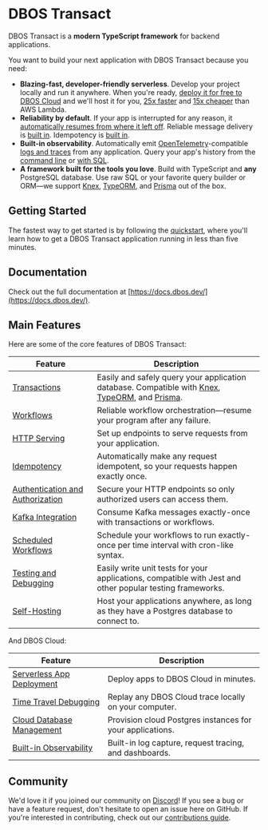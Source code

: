 # DBOS Transact

DBOS Transact is a **modern TypeScript framework** for backend applications.

You want to build your next application with DBOS Transact because you need:

- **Blazing-fast, developer-friendly serverless**.  Develop your project locally and run it anywhere. When you're ready, [deploy it for free to DBOS Cloud](https://docs.dbos.dev/getting-started/quickstart#deploying-to-dbos-cloud) and we'll host it for you, [25x faster](https://www.dbos.dev/blog/dbos-vs-aws-step-functions-benchmark) and [15x cheaper](https://www.dbos.dev/blog/dbos-vs-lambda-cost) than AWS Lambda.
- **Reliability by default**.  If your app is interrupted for any reason, it [automatically resumes from where it left off](https://docs.dbos.dev/tutorials/workflow-tutorial#reliability-guarantees).  Reliable message delivery is [built in](https://docs.dbos.dev/tutorials/workflow-communication-tutorial#reliability-guarantees-1). Idempotency is [built in](https://docs.dbos.dev/tutorials/idempotency-tutorial).
- **Built-in observability**. Automatically emit [OpenTelemetry](https://opentelemetry.io/)-compatible [logs and traces](https://docs.dbos.dev/tutorials/logging) from any application. Query your app's history from the [command line](https://docs.dbos.dev/api-reference/cli#workflow-management-commands) or [with SQL](https://docs.dbos.dev/api-reference/system-tables).
- **A framework built for the tools you love**. Build with TypeScript and **any** PostgreSQL database. Use raw SQL or your favorite query builder or ORM&mdash;we support [Knex](https://docs.dbos.dev/tutorials/using-knex), [TypeORM](https://docs.dbos.dev/tutorials/using-typeorm), and [Prisma](https://docs.dbos.dev/tutorials/using-prisma) out of the box.

## Getting Started

The fastest way to get started is by following the [quickstart](https://docs.dbos.dev/getting-started/quickstart), where you'll learn how to get a DBOS Transact application running in less than five minutes.

## Documentation

Check out the full documentation at [https://docs.dbos.dev/](https://docs.dbos.dev/).

## Main Features

Here are some of the core features of DBOS Transact:

| Feature                                                                       | Description
| ----------------------------------------------------------------------------- | ------------------------------------------------------------------------------------------------------------------------- |
| [Transactions](https://docs.dbos.dev/tutorials/transaction-tutorial)                              | Easily and safely query your application database. Compatible with [Knex](https://docs.dbos.dev/tutorials/using-knex), [TypeORM](https://docs.dbos.dev/tutorials/using-typeorm), and [Prisma](https://docs.dbos.dev/tutorials/using-prisma).
| [Workflows](https://docs.dbos.dev/tutorials/workflow-tutorial)                                    | Reliable workflow orchestration&#8212;resume your program after any failure.
| [HTTP Serving](https://docs.dbos.dev/tutorials/http-serving-tutorial)                             | Set up endpoints to serve requests from your application.
| [Idempotency](https://docs.dbos.dev/tutorials/idempotency-tutorial)                               | Automatically make any request idempotent, so your requests happen exactly once.
| [Authentication and Authorization](https://docs.dbos.dev/tutorials/authentication-authorization)  | Secure your HTTP endpoints so only authorized users can access them.
| [Kafka Integration](https://docs.dbos.dev/tutorials/kafka-integration)                            | Consume Kafka messages exactly-once with transactions or workflows.
| [Scheduled Workflows](https://docs.dbos.dev/tutorials/scheduled-workflows)                        | Schedule your workflows to run exactly-once per time interval with cron-like syntax.
| [Testing and Debugging](https://docs.dbos.dev/tutorials/testing-tutorial)                         | Easily write unit tests for your applications, compatible with Jest and other popular testing frameworks.
| [Self-Hosting](https://docs.dbos.dev/tutorials/self-hosting)                                      | Host your applications anywhere, as long as they have a Postgres database to connect to.

And DBOS Cloud:

| Feature                                                                       | Description
| ----------------------------------------------------------------------------- | ------------------------------------------------------------------------------------------------------------------------- |
| [Serverless App Deployment](https://docs.dbos.dev/cloud-tutorials/application-management)      | Deploy apps to DBOS Cloud in minutes.
| [Time Travel Debugging](https://docs.dbos.dev/cloud-tutorials/timetravel-debugging)            | Replay any DBOS Cloud trace locally on your computer.
| [Cloud Database Management](https://docs.dbos.dev/cloud-tutorials/database-management)         | Provision cloud Postgres instances for your applications.
| [Built-in Observability](https://docs.dbos.dev/cloud-tutorials/monitoring-dashboard)           | Built-in log capture, request tracing, and dashboards.

## Community

We'd love it if you joined our community on [Discord](https://discord.gg/fMwQjeW5zg)!
If you see a bug or have a feature request, don't hesitate to open an issue here on GitHub.
If you're interested in contributing, check out our [contributions guide](./CONTRIBUTING.md).
